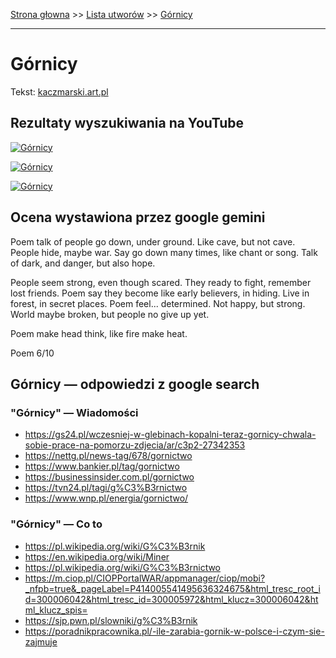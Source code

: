[Strona głowna](../index.md) >> [Lista utworów](../list.md) >> [Górnicy](165.md)

---

# Górnicy

Tekst: [kaczmarski.art.pl](https://www.kaczmarski.art.pl/tworczosc/wiersze/gornicy/)

## Rezultaty wyszukiwania na YouTube

[![Górnicy](http://img.youtube.com/vi/Y3ppP5_BrNo/0.jpg)](https://www.youtube.com/watch?v=Y3ppP5_BrNo "Jacek Kaczmarski - Górnicy - YouTube")

[![Górnicy](http://img.youtube.com/vi/NTNcxGVgn9I/0.jpg)](https://www.youtube.com/watch?v=NTNcxGVgn9I "Jacek Kaczmarski - Nasza klasa - YouTube")

[![Górnicy](http://img.youtube.com/vi/2F4G9CjNCyk/0.jpg)](https://www.youtube.com/watch?v=2F4G9CjNCyk "Jacek Kaczmarski - Górnicy - YouTube")

## Ocena wystawiona przez google gemini

Poem talk of people go down, under ground. Like cave, but not cave. People hide, maybe war. Say go down many times, like chant or song. Talk of dark, and danger, but also hope.

People seem strong, even though scared. They ready to fight, remember lost friends. Poem say they become like early believers, in hiding. Live in forest, in secret places. Poem feel... determined. Not happy, but strong. World maybe broken, but people no give up yet. 

Poem make head think, like fire make heat.

Poem 6/10


## Górnicy — odpowiedzi z google search

### "Górnicy" — Wiadomości

 - <https://gs24.pl/wczesniej-w-glebinach-kopalni-teraz-gornicy-chwala-sobie-prace-na-pomorzu-zdjecia/ar/c3p2-27342353>
 - <https://nettg.pl/news-tag/678/gornictwo>
 - <https://www.bankier.pl/tag/gornictwo>
 - <https://businessinsider.com.pl/gornictwo>
 - <https://tvn24.pl/tagi/g%C3%B3rnictwo>
 - <https://www.wnp.pl/energia/gornictwo/>

### "Górnicy" — Co to

 - <https://pl.wikipedia.org/wiki/G%C3%B3rnik>
 - <https://en.wikipedia.org/wiki/Miner>
 - <https://pl.wikipedia.org/wiki/G%C3%B3rnictwo>
 - <https://m.ciop.pl/CIOPPortalWAR/appmanager/ciop/mobi?_nfpb=true&_pageLabel=P414005541495636324675&html_tresc_root_id=300006042&html_tresc_id=300005972&html_klucz=300006042&html_klucz_spis=>
 - <https://sjp.pwn.pl/slowniki/g%C3%B3rnik>
 - <https://poradnikpracownika.pl/-ile-zarabia-gornik-w-polsce-i-czym-sie-zajmuje>

